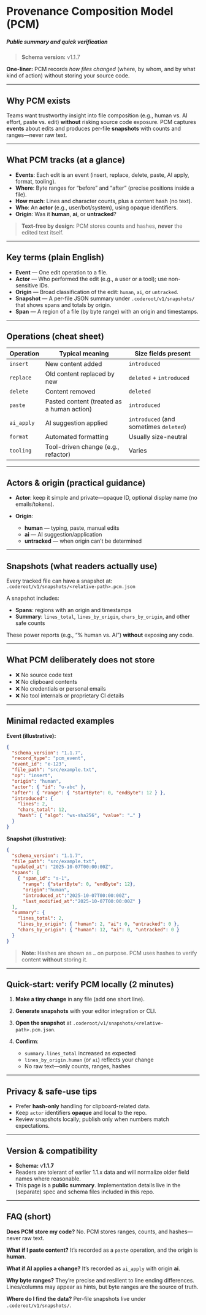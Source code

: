 # Provenance Composition Model (PCM)
##### Public summary and quick verification
> **Schema version:** v1.1.7

**One-liner:**
PCM records *how files changed* (where, by whom, and by what kind of action) without storing your source code.

---

## Why PCM exists

Teams want trustworthy insight into file composition (e.g., human vs. AI effort, paste vs. edit) **without** risking source code exposure. PCM captures **events** about edits and produces per-file **snapshots** with counts and ranges—never raw text.

---

## What PCM tracks (at a glance)

* **Events**: Each edit is an event (insert, replace, delete, paste, AI apply, format, tooling).
* **Where**: Byte ranges for “before” and “after” (precise positions inside a file).
* **How much**: Lines and character counts, plus a content hash (no text).
* **Who**: An **actor** (e.g., user/bot/system), using opaque identifiers.
* **Origin**: Was it **human**, **ai**, or **untracked**?

> **Text-free by design:** PCM stores counts and hashes, **never** the edited text itself.

---

## Key terms (plain English)

* **Event** — One edit operation to a file.
* **Actor** — Who performed the edit (e.g., a user or a tool); use non-sensitive IDs.
* **Origin** — Broad classification of the edit: `human`, `ai`, or `untracked`.
* **Snapshot** — A per-file JSON summary under `.coderoot/v1/snapshots/` that shows spans and totals by origin.
* **Span** — A region of a file (by byte range) with an origin and timestamps.

---

## Operations (cheat sheet)

| Operation  | Typical meaning                            | Size fields present                    |
| ---------- | ------------------------------------------ | -------------------------------------- |
| `insert`   | New content added                          | `introduced`                           |
| `replace`  | Old content replaced by new                | `deleted` + `introduced`               |
| `delete`   | Content removed                            | `deleted`                              |
| `paste`    | Pasted content (treated as a human action) | `introduced`                           |
| `ai_apply` | AI suggestion applied                      | `introduced` (and sometimes `deleted`) |
| `format`   | Automated formatting                       | Usually size-neutral                   |
| `tooling`  | Tool-driven change (e.g., refactor)        | Varies                                 |

---

## Actors & origin (practical guidance)

* **Actor**: keep it simple and private—opaque ID, optional display name (no emails/tokens).
* **Origin**:

  * **human** — typing, paste, manual edits
  * **ai** — AI suggestion/application
  * **untracked** — when origin can’t be determined

---

## Snapshots (what readers actually use)

Every tracked file can have a snapshot at:
`.coderoot/v1/snapshots/<relative-path>.pcm.json`

A snapshot includes:

* **Spans**: regions with an origin and timestamps
* **Summary**: `lines_total`, `lines_by_origin`, `chars_by_origin`, and other safe counts

These power reports (e.g., “% human vs. AI”) **without** exposing any code.

---

## What PCM deliberately does **not** store

* ❌ No source code text
* ❌ No clipboard contents
* ❌ No credentials or personal emails
* ❌ No tool internals or proprietary CI details

---

## Minimal redacted examples

**Event (illustrative):**

```json
{
  "schema_version": "1.1.7",
  "record_type": "pcm_event",
  "event_id": "e-123",
  "file_path": "src/example.txt",
  "op": "insert",
  "origin": "human",
  "actor": { "id": "u-abc" },
  "after": { "range": { "startByte": 0, "endByte": 12 } },
  "introduced": {
    "lines": 2,
    "chars_total": 12,
    "hash": { "algo": "ws-sha256", "value": "…" }
  }
}
```

**Snapshot (illustrative):**

```json
{
  "schema_version": "1.1.7",
  "file_path": "src/example.txt",
  "updated_at": "2025-10-07T00:00:00Z",
  "spans": [
    { "span_id": "s-1",
      "range": {"startByte": 0, "endByte": 12},
      "origin":"human",
      "introduced_at":"2025-10-07T00:00:00Z",
      "last_modified_at":"2025-10-07T00:00:00Z" }
  ],
  "summary": {
    "lines_total": 2,
    "lines_by_origin": { "human": 2, "ai": 0, "untracked": 0 },
    "chars_by_origin": { "human": 12, "ai": 0, "untracked": 0 }
  }
}
```

> **Note:** Hashes are shown as `…` on purpose. PCM uses hashes to verify content **without** storing it.

---

## Quick-start: verify PCM locally (2 minutes)

1. **Make a tiny change** in any file (add one short line).
2. **Generate snapshots** with your editor integration or CLI.
3. **Open the snapshot** at `.coderoot/v1/snapshots/<relative-path>.pcm.json`.
4. **Confirm**:

   * `summary.lines_total` increased as expected
   * `lines_by_origin.human` (or `ai`) reflects your change
   * No raw text—only counts, ranges, hashes

---

## Privacy & safe-use tips

* Prefer **hash-only** handling for clipboard-related data.
* Keep `actor` identifiers **opaque** and local to the repo.
* Review snapshots locally; publish only when numbers match expectations.

---

## Version & compatibility

* **Schema:** v**1.1.7**
* Readers are tolerant of earlier 1.1.x data and will normalize older field names where reasonable.
* This page is a **public summary**. Implementation details live in the (separate) spec and schema files included in this repo.

---

## FAQ (short)

**Does PCM store my code?**
No. PCM stores ranges, counts, and hashes—never raw text.

**What if I paste content?**
It’s recorded as a `paste` operation, and the origin is **human**.

**What if AI applies a change?**
It’s recorded as `ai_apply` with origin **ai**.

**Why byte ranges?**
They’re precise and resilient to line ending differences. Lines/columns may appear as hints, but byte ranges are the source of truth.

**Where do I find the data?**
Per-file snapshots live under `.coderoot/v1/snapshots/`.